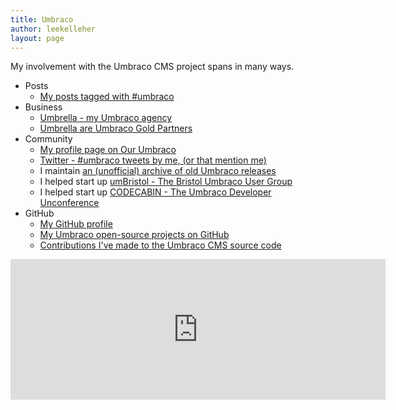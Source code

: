 ```yaml
---
title: Umbraco
author: leekelleher
layout: page
---
```


My involvement with the Umbraco CMS project spans in many ways.

- Posts
  - [My posts tagged with #umbraco](/tag/umbraco/)
- Business
  - [Umbrella - my Umbraco agency](https://umbrellainc.co.uk)
  - [Umbrella are Umbraco Gold Partners](https://umbraco.com/partners/partnerlist/umbrella/)
- Community
  - [My profile page on Our Umbraco](https://our.umbraco.com/members/leekelleher/)
  - [Twitter - #umbraco tweets by me, (or that mention me)](https://twitter.com/search?q=%40leekelleher%20%23umbraco&src=typed_query&f=live)
  - I maintain [an (unofficial) archive of old Umbraco releases](http://code.leekelleher.com/umbraco/archive/)
  - I helped start up [umBristol - The Bristol Umbraco User Group](https://www.meetup.com/umBristol/)
  - I helped start up [CODECABIN - The Umbraco Developer Unconference](https://codecab.in/)
- GitHub
  - [My GitHub profile](https://github.com/leekelleher)
  - [My Umbraco open-source projects on GitHub](https://github.com/search?l=&q=umbraco+user%3Aleekelleher)
  - [Contributions I've made to the Umbraco CMS source code](https://github.com/umbraco/Umbraco-CMS/commits?author=leekelleher)

<iframe src="https://github.com/sponsors/leekelleher/card" title="Sponsor leekelleher" height="225" width="600" style="border: 0;"></iframe>
